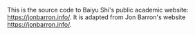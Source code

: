 This is the source code to Baiyu Shi's public academic website: https://jonbarron.info/. It is adapted from Jon Barron's website  https://jonbarron.info/.
